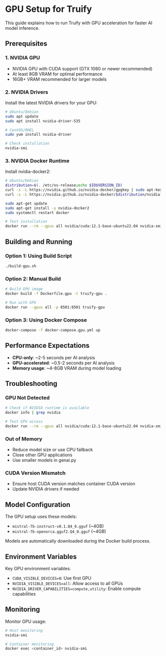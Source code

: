 # GPU Setup for Truify

This guide explains how to run Truify with GPU acceleration for faster AI model inference.

## Prerequisites

### 1. NVIDIA GPU
- NVIDIA GPU with CUDA support (GTX 1060 or newer recommended)
- At least 8GB VRAM for optimal performance
- 16GB+ VRAM recommended for larger models

### 2. NVIDIA Drivers
Install the latest NVIDIA drivers for your GPU:
```bash
# Ubuntu/Debian
sudo apt update
sudo apt install nvidia-driver-535

# CentOS/RHEL
sudo yum install nvidia-driver

# Check installation
nvidia-smi
```

### 3. NVIDIA Docker Runtime
Install nvidia-docker2:
```bash
# Ubuntu/Debian
distribution=$(. /etc/os-release;echo $ID$VERSION_ID)
curl -s -L https://nvidia.github.io/nvidia-docker/gpgkey | sudo apt-key add -
curl -s -L https://nvidia.github.io/nvidia-docker/$distribution/nvidia-docker.list | sudo tee /etc/apt/sources.list.d/nvidia-docker.list

sudo apt-get update
sudo apt-get install -y nvidia-docker2
sudo systemctl restart docker

# Test installation
docker run --rm --gpus all nvidia/cuda:12.1-base-ubuntu22.04 nvidia-smi
```

## Building and Running

### Option 1: Using Build Script
```bash
./build-gpu.sh
```

### Option 2: Manual Build
```bash
# Build GPU image
docker build -f Dockerfile.gpu -t truify-gpu .

# Run with GPU
docker run --gpus all -p 8501:8501 truify-gpu
```

### Option 3: Using Docker Compose
```bash
docker-compose -f docker-compose.gpu.yml up
```

## Performance Expectations

- **CPU-only**: ~2-5 seconds per AI analysis
- **GPU-accelerated**: ~0.5-2 seconds per AI analysis
- **Memory usage**: ~4-8GB VRAM during model loading

## Troubleshooting

### GPU Not Detected
```bash
# Check if NVIDIA runtime is available
docker info | grep nvidia

# Test GPU access
docker run --rm --gpus all nvidia/cuda:12.1-base-ubuntu22.04 nvidia-smi
```

### Out of Memory
- Reduce model size or use CPU fallback
- Close other GPU applications
- Use smaller models in genai.py

### CUDA Version Mismatch
- Ensure host CUDA version matches container CUDA version
- Update NVIDIA drivers if needed

## Model Configuration

The GPU setup uses these models:
- `mistral-7b-instruct-v0.1.Q4_0.gguf` (~4GB)
- `mistral-7b-openorca.gguf2.Q4_0.gguf` (~4GB)

Models are automatically downloaded during the Docker build process.

## Environment Variables

Key GPU environment variables:
- `CUDA_VISIBLE_DEVICES=0`: Use first GPU
- `NVIDIA_VISIBLE_DEVICES=all`: Allow access to all GPUs
- `NVIDIA_DRIVER_CAPABILITIES=compute,utility`: Enable compute capabilities

## Monitoring

Monitor GPU usage:
```bash
# Host monitoring
nvidia-smi

# Container monitoring
docker exec <container_id> nvidia-smi
```
